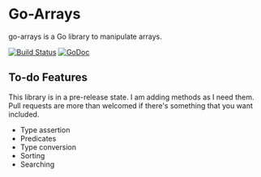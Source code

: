 # Go-Arrays

go-arrays is a Go library to manipulate arrays.

[![Build Status](https://drone.io/github.com/GlassyMedia/go-arrays/status.png)](https://drone.io/github.com/GlassyMedia/go-arrays/latest)
[![GoDoc](https://godoc.org/github.com/GlassyMedia/go-arrays?status.png)](https://godoc.org/github.com/GlassyMedia/go-arrays)

## To-do Features

This library is in a pre-release state. I am adding methods as I need them. Pull requests are more than welcomed if there's something that you want included.

- Type assertion
- Predicates
- Type conversion
- Sorting
- Searching